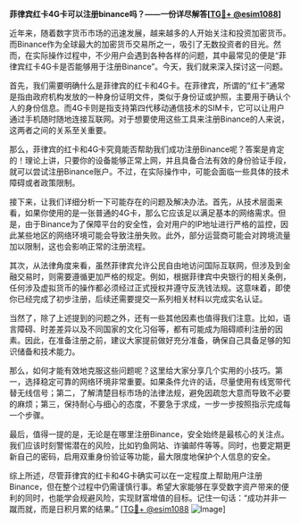 **菲律宾红卡4G卡可以注册binance吗？——一份详尽解答[[TG💪+ @esim1088](https://t.me/s/esim1088)]**

近年来，随着数字货币市场的迅速发展，越来越多的人开始关注和投资加密货币。而Binance作为全球最大的加密货币交易所之一，吸引了无数投资者的目光。然而，在实际操作过程中，不少用户会遇到各种各样的问题，其中最常见的便是“菲律宾红卡4G卡是否能够用于注册Binance”。今天，我们就来深入探讨这一问题。

首先，我们需要明确什么是菲律宾的红卡和4G卡。在菲律宾，所谓的“红卡”通常是指由政府机构发放的一种身份证明文件，类似于身份证或护照，主要用于确认个人的身份信息。而4G卡则是指支持第四代移动通信技术的SIM卡，它可以让用户通过手机随时随地连接互联网。对于想要使用这些工具来注册Binance的人来说，这两者之间的关系至关重要。

那么，菲律宾的红卡和4G卡究竟能否帮助我们成功注册Binance呢？答案是肯定的！理论上讲，只要你的设备能够正常上网，并且具备合法有效的身份验证手段，就可以尝试注册Binance账户。不过，在实际操作中，可能会面临一些具体的技术障碍或者政策限制。

接下来，让我们详细分析一下可能存在的问题及解决办法。首先，从技术层面来看，如果你使用的是一张普通的4G卡，那么它应该足以满足基本的网络需求。但是，由于Binance为了保障平台的安全性，会对用户的IP地址进行严格的监控，因此某些地区的网络环境可能会导致注册失败。此外，部分运营商可能会对跨境流量加以限制，这也会影响正常的注册流程。

其次，从法律角度来看，虽然菲律宾允许公民自由地访问国际互联网，但涉及到金融交易时，则需要遵循更加严格的规定。例如，根据菲律宾中央银行的相关条例，任何涉及虚拟货币的操作都必须经过正式授权并遵守反洗钱法规。这意味着，即使你已经完成了初步注册，后续还需要提交一系列相关材料以完成实名认证。

当然了，除了上述提到的问题之外，还有一些其他因素也值得我们注意。比如，语言障碍、时差差异以及不同国家的文化习俗等，都有可能成为阻碍顺利注册的因素。因此，在准备注册之前，建议大家提前做好充分准备，确保自己具备足够的知识储备和技术能力。

那么，如何才能有效地克服这些问题呢？这里给大家分享几个实用的小技巧。第一，选择稳定可靠的网络环境非常重要。如果条件允许的话，尽量使用有线宽带代替无线信号；第二，了解清楚目标市场的法律法规，避免因疏忽大意而导致不必要的麻烦；第三，保持耐心与细心的态度，不要急于求成，一步一步按照指示完成每一个步骤。

最后，值得一提的是，无论是在哪里注册Binance，安全始终是最核心的关注点。我们应该时刻警惕潜在的风险，比如钓鱼网站、诈骗邮件等等。同时，也要定期更新自己的密码，启用双重身份验证等功能，最大限度地保护个人信息的安全。

综上所述，尽管菲律宾的红卡和4G卡确实可以在一定程度上帮助用户注册Binance，但在整个过程中仍需谨慎行事。希望大家能够在享受数字资产带来的便利的同时，也能学会规避风险，实现财富增值的目标。记住一句话：“成功并非一蹴而就，而是日积月累的结果。” [[TG💪+ @esim1088](https://t.me/s/esim1088) ![Image](https://i.postimg.cc/4NQfJmqS/Snipaste-2025-05-13-00-14-12.png)]